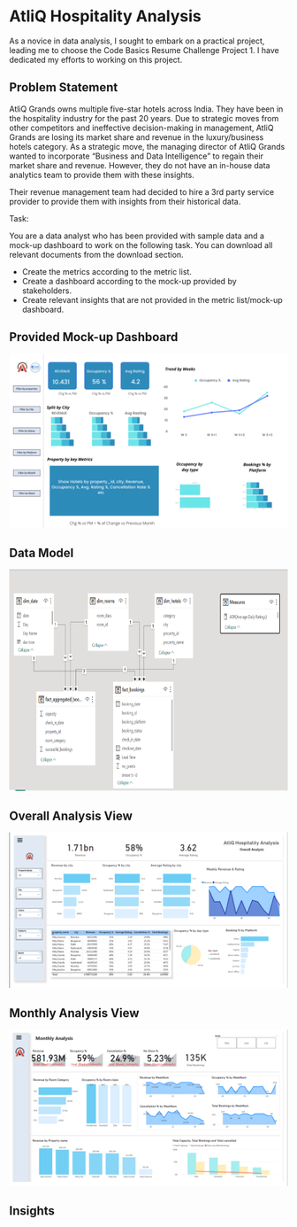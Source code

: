 # AtliQ Hospitality Analysis
As a novice in data analysis, I sought to embark on a practical project, leading me to choose the Code Basics Resume Challenge Project 1. I have dedicated my efforts to working on this project.

## Problem Statement 
AtliQ Grands owns multiple five-star hotels across India. They have been in the hospitality industry for the past 20 years. Due to strategic moves from other competitors and ineffective decision-making in management, AtliQ Grands are losing its market share and revenue in the luxury/business hotels category. As a strategic move, the managing director of AtliQ Grands wanted to incorporate “Business and Data Intelligence” to regain their market share and revenue. However, they do not have an in-house data analytics team to provide them with these insights.

Their revenue management team had decided to hire a 3rd party service provider to provide them with insights from their historical data.

Task:  

You are a data analyst who has been provided with sample data and a mock-up dashboard to work on the following task. You can download all relevant documents from the download section.

- Create the metrics according to the metric list.
- Create a dashboard according to the mock-up provided by stakeholders.
- Create relevant insights that are not provided in the metric list/mock-up dashboard.

## Provided Mock-up Dashboard
<p align="center">
    <img src="Datasets/mock up dashboard_atliq grands.png" width="600">
</p>

## Data Model

<p align="center">
    <img src="resources/Data Model.png" height="400">
</p>

## Overall Analysis View

<p align="center">
    <img src="resources/Overall.png" width="600">
</p>

## Monthly Analysis View

<p align="center">
    <img src="resources/Monthly.png" width="600">
</p>

## Insights 


